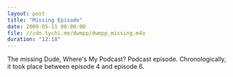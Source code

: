 ```yaml
---
layout: post
title: "Missing Episode"
date: 2009-05-11 00:00:00
file: //cdn.tychi.me/dwmpp/dwmpp_missing.m4a
duration: "12:18"
---
```


The missing Dude, Where's My Podcast? Podcast episode. Chronologically, it took place between episode 4 and episode 6.
